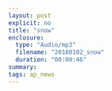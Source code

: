```yaml
---
layout: post
explicit: no
title: "snow"
enclosure:
  type: "Audio/mp3"
  filename: "20180102_snow"
  duration: "00:00:46"
summary:
tags: ap_news
---
```



